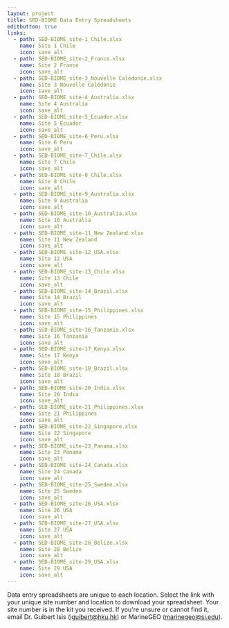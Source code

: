 ```yaml
---
layout: project
title: SED-BIOME Data Entry Spreadsheets
editbutton: true
links:
  - path: SED-BIOME_site-1_Chile.xlsx
    name: Site 1 Chile
    icon: save_alt
  - path: SED-BIOME_site-2_France.xlsx
    name: Site 2 France
    icon: save_alt
  - path: SED-BIOME_site-3_Nouvelle Calédonie.xlsx
    name: Site 3 Nouvelle Calédonie
    icon: save_alt
  - path: SED-BIOME_site-4_Australia.xlsx
    name: Site 4 Australia
    icon: save_alt
  - path: SED-BIOME_site-5_Ecuador.xlsx
    name: Site 5 Ecuador
    icon: save_alt
  - path: SED-BIOME_site-6_Peru.xlsx
    name: Site 6 Peru
    icon: save_alt
  - path: SED-BIOME_site-7_Chile.xlsx
    name: Site 7 Chile
    icon: save_alt
  - path: SED-BIOME_site-8_Chile.xlsx
    name: Site 8 Chile
    icon: save_alt
  - path: SED-BIOME_site-9_Australia.xlsx
    name: Site 9 Australia
    icon: save_alt
  - path: SED-BIOME_site-10_Australia.xlsx
    name: Site 10 Australia
    icon: save_alt
  - path: SED-BIOME_site-11_New Zealand.xlsx
    name: Site 11 New Zealand
    icon: save_alt
  - path: SED-BIOME_site-12_USA.xlsx
    name: Site 12 USA
    icon: save_alt
  - path: SED-BIOME_site-13_Chile.xlsx
    name: Site 13 Chile
    icon: save_alt
  - path: SED-BIOME_site-14_Brazil.xlsx
    name: Site 14 Brazil
    icon: save_alt
  - path: SED-BIOME_site-15_Philippines.xlsx
    name: Site 15 Philippines
    icon: save_alt
  - path: SED-BIOME_site-16_Tanzania.xlsx
    name: Site 16 Tanzania
    icon: save_alt
  - path: SED-BIOME_site-17_Kenya.xlsx
    name: Site 17 Kenya
    icon: save_alt
  - path: SED-BIOME_site-18_Brazil.xlsx
    name: Site 18 Brazil
    icon: save_alt
  - path: SED-BIOME_site-20_India.xlsx
    name: Site 20 India 
    icon: save_alt
  - path: SED-BIOME_site-21_Philippines.xlsx
    name: Site 21 Philippines 
    icon: save_alt
  - path: SED-BIOME_site-22_Singapore.xlsx
    name: Site 22 Singapore 
    icon: save_alt
  - path: SED-BIOME_site-23_Panama.xlsx
    name: Site 23 Panama 
    icon: save_alt
  - path: SED-BIOME_site-24_Canada.xlsx
    name: Site 24 Canada 
    icon: save_alt
  - path: SED-BIOME_site-25_Sweden.xlsx
    name: Site 25 Sweden 
    icon: save_alt
  - path: SED-BIOME_site-26_USA.xlsx
    name: Site 26 USA 
    icon: save_alt
  - path: SED-BIOME_site-27_USA.xlsx
    name: Site 27 USA 
    icon: save_alt
  - path: SED-BIOME_site-28_Belize.xlsx
    name: Site 28 Belize 
    icon: save_alt
  - path: SED-BIOME_site-29_USA.xlsx
    name: Site 29 USA 
    icon: save_alt
---
```

  
Data entry spreadsheets are unique to each location. Select the link with your unique site number and location to download your spreadsheet. Your site number is in the kit you received. If you're unsure or cannot find it, email  Dr. Guibert Isis (iguibert@hku.hk) or MarineGEO (marinegeo@si.edu).